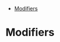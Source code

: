 <!--ts-->
   * [Modifiers](#modifiers)

<!-- Added by: gil_diy, at: Sat 27 Aug 2022 13:17:24 IDT -->

<!--te-->

# Modifiers


